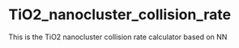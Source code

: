 # TiO2_nanocluster_collision_rate
This is the TiO2 nanocluster collision rate calculator based on NN
